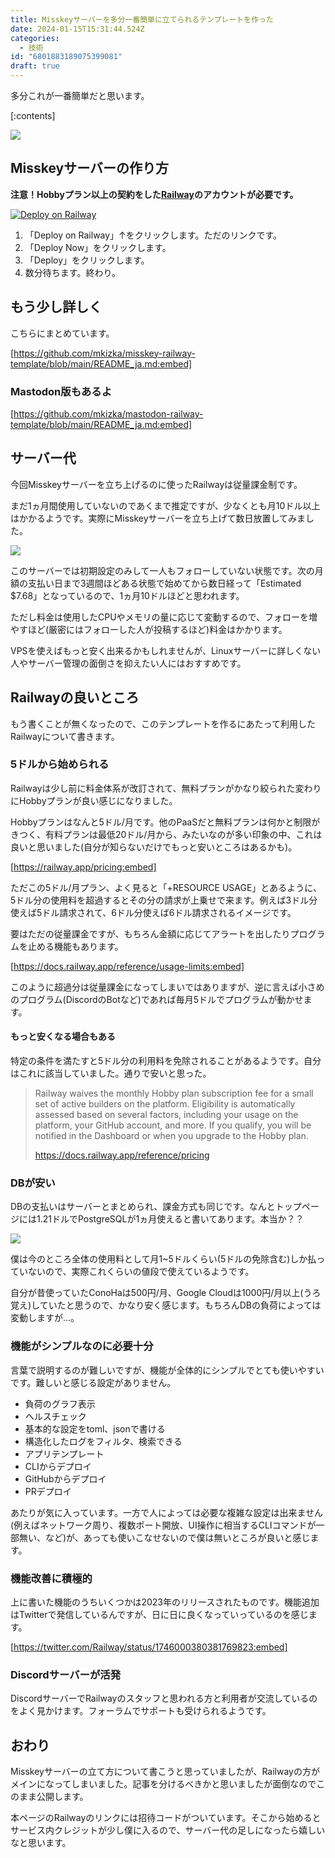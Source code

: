 ```yaml
---
title: Misskeyサーバーを多分一番簡単に立てられるテンプレートを作った
date: 2024-01-15T15:31:44.524Z
categories:
  - 技術
id: "6801883189075399081"
draft: true
---
```


多分これが一番簡単だと思います。

<!-- more -->

[:contents]

![](https://raw.githubusercontent.com/mkizka/misskey-railway-template/main/images/deploy.gif)

## Misskeyサーバーの作り方

**注意！Hobbyプラン以上の契約をした[Railway](https://railway.app?referralCode=mveF9L)のアカウントが必要です。**

[![Deploy on Railway](https://railway.app/button.svg)](https://railway.app/template/8bBGvg?referralCode=mveF9L)

1. 「Deploy on Railway」↑をクリックします。ただのリンクです。
2. 「Deploy Now」をクリックします。
3. 「Deploy」をクリックします。
4. 数分待ちます。終わり。

## もう少し詳しく

こちらにまとめています。

[https://github.com/mkizka/misskey-railway-template/blob/main/README_ja.md:embed]

### Mastodon版もあるよ

[https://github.com/mkizka/mastodon-railway-template/blob/main/README_ja.md:embed]

## サーバー代

今回Misskeyサーバーを立ち上げるのに使ったRailwayは従量課金制です。

まだ1ヵ月間使用していないのであくまで推定ですが、少なくとも月10ドル以上はかかるようです。実際にMisskeyサーバーを立ち上げて数日放置してみました。

![](https://pages.mkizka.dev/images/3045b5acad/usage.png)

このサーバーでは初期設定のみして一人もフォローしていない状態です。次の月額の支払い日まで3週間ほどある状態で始めてから数日経って「Estimated $7.68」となっているので、1ヵ月10ドルほどと思われます。

ただし料金は使用したCPUやメモリの量に応じて変動するので、フォローを増やすほど(厳密にはフォローした人が投稿するほど)料金はかかります。

VPSを使えばもっと安く出来るかもしれませんが、Linuxサーバーに詳しくない人やサーバー管理の面倒さを抑えたい人にはおすすめです。

## Railwayの良いところ

もう書くことが無くなったので、このテンプレートを作るにあたって利用したRailwayについて書きます。

### 5ドルから始められる

Railwayは少し前に料金体系が改訂されて、無料プランがかなり絞られた変わりにHobbyプランが良い感じになりました。

Hobbyプランはなんと5ドル/月です。他のPaaSだと無料プランは何かと制限がきつく、有料プランは最低20ドル/月から、みたいなのが多い印象の中、これは良いと思いました(自分が知らないだけでもっと安いところはあるかも)。

[https://railway.app/pricing:embed]

ただこの5ドル/月プラン、よく見ると「+RESOURCE USAGE」とあるように、5ドル分の使用料を超過するとその分の請求が上乗せで来ます。例えば3ドル分使えば5ドル請求されて、6ドル分使えば6ドル請求されるイメージです。

要はただの従量課金ですが、もちろん金額に応じてアラートを出したりプログラムを止める機能もあります。

[https://docs.railway.app/reference/usage-limits:embed]

このように超過分は従量課金になってしまいではありますが、逆に言えば小さめのプログラム(DiscordのBotなど)であれば毎月5ドルでプログラムが動かせます。

#### もっと安くなる場合もある

特定の条件を満たすと5ドル分の利用料を免除されることがあるようです。自分はこれに該当していました。通りで安いと思った。

> Railway waives the monthly Hobby plan subscription fee for a small set of active builders on the platform. Eligibility is automatically assessed based on several factors, including your usage on the platform, your GitHub account, and more. If you qualify, you will be notified in the Dashboard or when you upgrade to the Hobby plan.
>
> https://docs.railway.app/reference/pricing

### DBが安い

DBの支払いはサーバーとまとめられ、課金方式も同じです。なんとトップページには1.21ドルでPostgreSQLが1ヵ月使えると書いてあります。本当か？？

![](https://pages.mkizka.dev/images/3045b5acad/postgres.png)

僕は今のところ全体の使用料として月1~5ドルくらい(5ドルの免除含む)しか払っていないので、実際これくらいの値段で使えているようです。

自分が昔使っていたConoHaは500円/月、Google Cloudは1000円/月以上(うろ覚え)していたと思うので、かなり安く感じます。もちろんDBの負荷によっては変動しますが...。

### 機能がシンプルなのに必要十分

言葉で説明するのが難しいですが、機能が全体的にシンプルでとても使いやすいです。難しいと感じる設定がありません。

- 負荷のグラフ表示
- ヘルスチェック
- 基本的な設定をtoml、jsonで書ける
- 構造化したログをフィルタ、検索できる
- アプリテンプレート
- CLIからデプロイ
- GitHubからデプロイ
- PRデプロイ

あたりが気に入っています。一方で人によっては必要な複雑な設定は出来ません(例えばネットワーク周り、複数ポート開放、UI操作に相当するCLIコマンドが一部無い、など)が、あっても使いこなせないので僕は無いところが良いと感じます。

### 機能改善に積極的

上に書いた機能のうちいくつかは2023年のリリースされたものです。機能追加はTwitterで発信しているんですが、日に日に良くなっていっているのを感じます。

[https://twitter.com/Railway/status/1746000380381769823:embed]

### Discordサーバーが活発

DiscordサーバーでRailwayのスタッフと思われる方と利用者が交流しているのをよく見かけます。フォーラムでサポートも受けられるようです。

## おわり

Misskeyサーバーの立て方について書こうと思っていましたが、Railwayの方がメインになってしまいました。記事を分けるべきかと思いましたが面倒なのでこのまま公開します。

本ページのRailwayのリンクには招待コードがついています。そこから始めるとサービス内クレジットが少し僕に入るので、サーバー代の足しになったら嬉しいなと思います。
